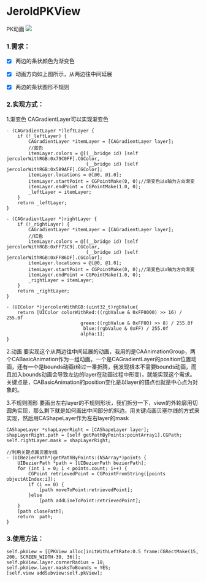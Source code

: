 # JeroldPKView
PK动画
![](http://ww1.sinaimg.cn/large/006tNc79ly1g4d77szk9tg30f00qox37.gif)

### 1.需求：

* [x] 两边的条状颜色为渐变色

* [x] 动画方向如上图所示，从两边往中间延展

* [x] 两边的条状图形不规则

### 2.实现方式：
1.渐变色
CAGradientLayer可以实现渐变色
```objectivc-c
- (CAGradientLayer *)leftLayer {
    if (!_leftLayer) {
        CAGradientLayer *itemLayer = [CAGradientLayer layer];
        //蓝色
        itemLayer.colors = @[(__bridge id) [self jercolorWithRGB:0x79C0FF].CGColor,
                             (__bridge id) [self jercolorWithRGB:0x589AFF].CGColor];
        itemLayer.locations = @[@0, @1.0];
        itemLayer.startPoint = CGPointMake(0, 0);//渐变色以x轴为方向渐变
        itemLayer.endPoint = CGPointMake(1.0, 0);
        _leftLayer = itemLayer;
    }
    return _leftLayer;
}

- (CAGradientLayer *)rightLayer {
    if (!_rightLayer) {
        CAGradientLayer *itemLayer = [CAGradientLayer layer];
        //红色
        itemLayer.colors = @[(__bridge id) [self jercolorWithRGB:0xFF73C9].CGColor,
                             (__bridge id) [self jercolorWithRGB:0xFF86DF].CGColor];
        itemLayer.locations = @[@0, @1.0];
        itemLayer.startPoint = CGPointMake(0, 0);//渐变色以x轴为方向渐变
        itemLayer.endPoint = CGPointMake(1.0, 0);
        _rightLayer = itemLayer;
    }
    return _rightLayer;
}

- (UIColor *)jercolorWithRGB:(uint32_t)rgbValue{
    return [UIColor colorWithRed:((rgbValue & 0xFF0000) >> 16) / 255.0f
                           green:((rgbValue & 0xFF00) >> 8) / 255.0f
                            blue:(rgbValue & 0xFF) / 255.0f
                           alpha:1];
}

```
2.动画
要实现这个从两边往中间延展的动画，我用的是CAAnimationGroup，两个CABasicAnimation作为一组动画。一个是CAGradientLayer的position位置动画，~~还有一个是bounds动画~~(经过一番折腾，我发现根本不需要bounds动画，而且加入bounds动画会导致左边的layer在动画过程中形变)，就能实现这个需求。关键点是，CABasicAnimation的position变化是以layer的锚点也就是中心点为对象的。

3.不规则图形
要画出左右layer的不规则形状，我们拆分一下，view的外轮廓用切圆角实现，那么剩下就是如何画出中间部分的斜边。用关键点画贝塞尔线的方式来实现，然后用CAShapeLayer作为左右layer的mask
```objectivc-c
CAShapeLayer *shapLayerRight = [CAShapeLayer layer];
shapLayerRight.path = [self getPathByPoints:pointArray1].CGPath;
self.rightLayer.mask = shapLayerRight;

//利用关键点画贝塞尔线
- (UIBezierPath*)getPathByPoints:(NSArray*)points {
    UIBezierPath *path = [UIBezierPath bezierPath];
    for (int i = 0; i < points.count; i++) {
        CGPoint retrievedPoint = CGPointFromString([points objectAtIndex:i]);
        if (i == 0) {
            [path moveToPoint:retrievedPoint];
        }else
            [path addLineToPoint:retrievedPoint];
    }
    [path closePath];
    return  path;
}
```

### 3.使用方法：
```objectivc-c
self.pkView = [[PKView alloc]initWithLeftRate:0.5 frame:CGRectMake(15, 200, SCREEN_WIDTH-30, 36)];
self.pkView.layer.cornerRadius = 18;
self.pkView.layer.masksToBounds = YES;
[self.view addSubview:self.pkView];
```

